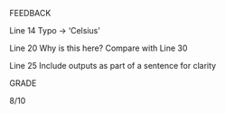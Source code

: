 FEEDBACK

Line 14 Typo -> ‘Celsius’

Line 20 Why is this here? Compare with Line 30

Line 25 Include outputs as part of a sentence for clarity

GRADE 

8/10

